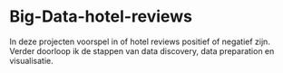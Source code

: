 # Big-Data-hotel-reviews
In deze projecten voorspel in of hotel reviews positief of negatief zijn. Verder doorloop ik de stappen van data discovery, data preparation en visualisatie. 
